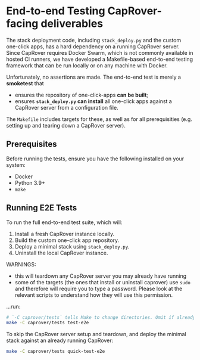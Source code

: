 # End-to-end Testing CapRover-facing deliverables

The stack deployment code, including `stack_deploy.py` and the custom one-click apps, has a hard
dependency on a running CapRover server. Since CapRover requires Docker Swarm, which is not
commonly available in hosted CI runners, we have developed a Makefile-based end-to-end testing
framework that can be run locally or on any machine with Docker.

Unfortunately, no assertions are made. The end-to-end test is merely a **smoketest** that
- ensures the repository of one-click-apps **can be built**;
- ensures **`stack_deploy.py` can install** all one-click apps against a CapRover server from a configuration file.

The `Makefile` includes targets for these, as well as for all prerequisities (e.g.
setting up and tearing down a CapRover server).

## Prerequisites

Before running the tests, ensure you have the following installed on your system:
- Docker
- Python 3.9+
- `make`

## Running E2E Tests

To run the full end-to-end test suite, which will:
1. Install a fresh CapRover instance locally.
2. Build the custom one-click app repository.
3. Deploy a minimal stack using `stack_deploy.py`.
4. Uninstall the local CapRover instance.

WARNINGS:
* this will teardown any CapRover server you may already have running
* some of the targets (the ones that install or uninstall caprover) use `sudo` and therefore will require you to type a password.
  Please look at the relevant scripts to understand how they will use this permission.

...run:
```bash
# `-C caprover/tests` tells Make to change directories. Omit if already in the correct directory.
make -C caprover/tests test-e2e
```

To skip the CapRover server setup and teardown, and deploy the minimal stack against
an already running CapRover:

```bash
make -C caprover/tests quick-test-e2e
```
